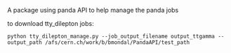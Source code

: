 A package using panda API to help manage the panda jobs

to download tty_dilepton jobs:
```
python tty_dilepton_manage.py --job_output_filename output_ttgamma --output_path /afs/cern.ch/work/b/bmondal/PandaAPI/test_path
```
